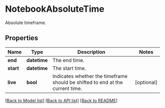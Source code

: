 # NotebookAbsoluteTime

Absolute timeframe.

## Properties
Name | Type | Description | Notes
------------ | ------------- | ------------- | -------------
**end** | **datetime** | The end time. | 
**start** | **datetime** | The start time. | 
**live** | **bool** | Indicates whether the timeframe should be shifted to end at the current time. | [optional] 

[[Back to Model list]](README.md#documentation-for-models) [[Back to API list]](README.md#documentation-for-api-endpoints) [[Back to README]](README.md)


